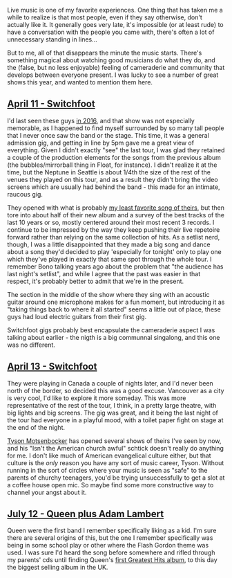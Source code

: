 Live music is one of my favorite experiences. One thing that has taken me a while to realize is that most people, even if they say otherwise, don't actually like it. It generally goes very late, it's impossible (or at least rude) to have a conversation with the people you came with, there's often a lot of unnecessary standing in lines... 

But to me, all of that disappears the minute the music starts. There's something magical about watching good musicians do what they do, and the (false, but no less enjoyable) feeling of cameraderie and community that develops between everyone present. I was lucky to see a number of great shows this year, and wanted to mention them here.

## [April 11 - Switchfoot][sf1]

I'd last seen these guys [in 2016][sf], and that show was not especially memorable, as I happened to find myself surrounded by so many tall people that I never once saw the band or the stage. This time, it was a general admission gig, and getting in line by 5pm gave me a great view of everything. Given I didn't exactly "see" the last tour, I was glad they retained a couple of the production elements for the songs from the previous album (the bubbles/mirrorball thing in Float, for instance). I didn't realize it at the time, but the Neptune in Seattle is about 1/4th the size of the rest of the venues they played on this tour, and as a result they didn't bring the video screens which are usually had behind the band - this made for an intimate, raucous gig. 

They opened with what is probably [my least favorite song of theirs][ts], but then tore into about half of their new album and a survey of the best tracks of the last 10 years or so, mostly centered around their most recent 3 records. I continue to be impressed by the way they keep pushing their live repetoire forward rather than relying on the same collection of hits. As a setlist nerd, though, I was a little disappointed that they made a big song and dance about a song they'd decided to play 'especially for tonight' only to play one which they've played in exactly that same spot through the whole tour. I remember Bono talking years ago about the problem that "the audience has last night's setlist", and while I agree that the past was easier in that respect, it's probably better to admit that we're in the present. 

The section in the middle of the show where they sing with an acoustic guitar around one microphone makes for a fun moment, but introducing it as "taking things back to where it all started" seems a little out of place, these guys had loud electric guitars from their first gig.

Switchfoot gigs probably best encapsulate the cameraderie aspect I was talking about earlier - the nigth is a big communnal singalong, and this one was no different.

## [April 13 - Switchfoot][sf2]

They were playing in Canada a couple of nights later, and I'd never been north of the border, so decided this was a good excuse. Vancouver as a city is very cool, I'd like to explore it more someday. This was more representative of the rest of the tour, I think, in a pretty large theatre, with big lights and big screens. The gig was great, and it being the last night of the tour had everyone in a playful mood, with a toilet paper fight on stage at the end of the night. 

[Tyson Motsenbocker][tm] has opened several shows of theirs I've seen by now, and his "Isn't the American church awful" schtick doesn't really do anything for me. I don't like much of American evangelical culture either, but that culture is the _only_ reason you have any sort of music career, Tyson. Without running in the sort of circles where your music is seen as "safe" to the parents of churchy teenagers, you'd be trying unsuccessfully to get a slot at a coffee house open mic. So maybe find some more constructive way to channel your angst about it.

## [July 12 - Queen plus Adam Lambert][q]

Queen were the first band I remember specifically liking as a kid. I'm sure there are several origins of this, but the one I remember specifically was being in some school play or other where the Flash Gordon theme was used. I was sure I'd heard the song before somewhere and rifled through my parents' cds until finding Queen's [first Greatest Hits album][gh], to this day the biggest selling album in the UK. 



[sf1]: https://www.setlist.fm/setlist/switchfoot/2019/neptune-theatre-seattle-wa-63932ec3.html
[sf]: https://www.setlist.fm/setlist/switchfoot/2016/paramount-theatre-denver-co-63fd964f.html
[nt]: https://music.apple.com/us/album/native-tongue/1438581855
[ts]: https://music.apple.com/us/album/the-sound-john-m-perkins-blues/336109194?i=336109213
[sf2]: https://www.setlist.fm/setlist/switchfoot/2019/queen-elizabeth-theatre-vancouver-bc-canada-73932ec1.html
[tm]: http://www.tysonmotsenbocker.com
[q]: https://www.setlist.fm/setlist/queen-adam-lambert/2019/tacoma-dome-tacoma-wa-439e8ba3.html
[gh]: https://music.apple.com/us/album/greatest-hits/1422650667